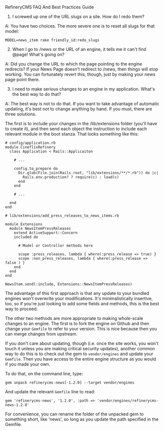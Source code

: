 RefineryCMS FAQ And Best Practices Guide

1. I screwed up one of the URL slugs on a site. How do I redo them?

A: You have two choices. The more severe one is to reset all slugs for that model:

    MODEL=news_item rake friendly_id:redo_slugs
    
2. When I go to /news or the URL of an engine, it tells me it can't find @page! What's going on?

A: Did you change the URL to which the page pointing to the engine redirects? If your News Page doesn't redirect to /news, then things will stop working. You can fortunately revert this, though, just by making your news page point there.

3. I need to make serious changes to an engine in my application. What's the best way to do that?

A: The best way is not to do that. If you want to take advantage of automatic updating, it's best not to change anything by hand. If you must, there are three solutions.

The first is to include your changes in the /lib/extensions folder (you'll have to create it), and then send each object the instruction to include each relevant module in the boot stanza. That looks something like this:

    # config/application.rb
    module CineflixRefinery
      class Application < Rails::Applicaiton

        # ...

        config.to_prepare do
          Dir.glob(File.join(Rails.root, "lib/extensions/**/*.rb")) do |c|
            Rails.env.production? ? require(c) : load(c)
          end
        end
        
        # ...
        
      end
    end
    
    # lib/extensions/add_press_releases_to_news_items.rb
    
    module Extensions
      module NewsItemPressReleases
        extend ActiveSupport::Concern
        included do
        
          # Model or Controller methods here
          
          scope :press_releases, lambda { where(:press_release => true) }
          scope :non_press_releases, lambda { where(:press_release => false ) }
        end
      end
    end	

    NewsItem.send(:include, Extensions::NewsItemPressReleases)
    
The advantage of this first approach is that any update to your bundled engines won't overwrite your modifications. It's minimalistically insertive, too, so if you're just looking to add some fields and methods, this is the best way to proceed.

The other two methods are more appropriate to making whole-scale changes to an engine. The first is to fork the engine on Github and then change your `Gemfile` to refer to your version. This is nice because then you can merge changes from upstream.

If you don't care about updating, though (i.e. once the site works, you won't touch it unless you are making critical security updates), another common way to do this is to check out the gem to `vendor/engines` and update your `Gemfile`. Then you have access to the entire engine structure as you would if you made your own.

To do that, on the command line, type:

    gem unpack refinerycms-news[-1.2.0] --target vendor/engines
    
And update the relevant `Gemfile` line to read:

    gem 'refinerycms-news', '1.2.0', :path => 'vendor/engines/refinerycms-news-1.2.0'
    
For convenience, you can rename the folder of the unpacked gem to something short, like 'news', so long as you update the path specified in the Gemfile.